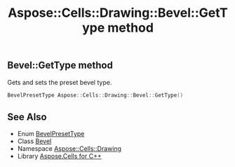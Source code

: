 ﻿---
title: Aspose::Cells::Drawing::Bevel::GetType method
linktitle: GetType
second_title: Aspose.Cells for C++ API Reference
description: 'Aspose::Cells::Drawing::Bevel::GetType method. Gets and sets the preset bevel type in C++.'
type: docs
weight: 1000
url: /cpp/aspose.cells.drawing/bevel/gettype/
---
## Bevel::GetType method


Gets and sets the preset bevel type.

```cpp
BevelPresetType Aspose::Cells::Drawing::Bevel::GetType()
```

## See Also

* Enum [BevelPresetType](../../bevelpresettype/)
* Class [Bevel](../)
* Namespace [Aspose::Cells::Drawing](../../)
* Library [Aspose.Cells for C++](../../../)
